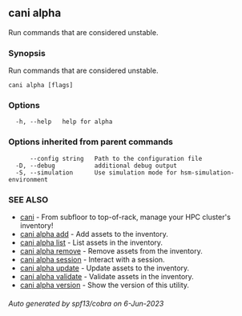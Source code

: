 ## cani alpha

Run commands that are considered unstable.

### Synopsis

Run commands that are considered unstable.

```
cani alpha [flags]
```

### Options

```
  -h, --help   help for alpha
```

### Options inherited from parent commands

```
      --config string   Path to the configuration file
  -D, --debug           additional debug output
  -S, --simulation      Use simulation mode for hsm-simulation-environment
```

### SEE ALSO

* [cani](cani.md)	 - From subfloor to top-of-rack, manage your HPC cluster's inventory!
* [cani alpha add](cani_alpha_add.md)	 - Add assets to the inventory.
* [cani alpha list](cani_alpha_list.md)	 - List assets in the inventory.
* [cani alpha remove](cani_alpha_remove.md)	 - Remove assets from the inventory.
* [cani alpha session](cani_alpha_session.md)	 - Interact with a session.
* [cani alpha update](cani_alpha_update.md)	 - Update assets to the inventory.
* [cani alpha validate](cani_alpha_validate.md)	 - Validate assets in the inventory.
* [cani alpha version](cani_alpha_version.md)	 - Show the version of this utility.

###### Auto generated by spf13/cobra on 6-Jun-2023
